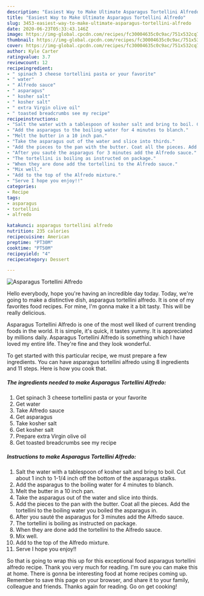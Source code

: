 ```yaml
---
description: "Easiest Way to Make Ultimate Asparagus Tortellini Alfredo"
title: "Easiest Way to Make Ultimate Asparagus Tortellini Alfredo"
slug: 3453-easiest-way-to-make-ultimate-asparagus-tortellini-alfredo
date: 2020-06-23T05:33:43.146Z
image: https://img-global.cpcdn.com/recipes/fc30004635c0c9ac/751x532cq70/asparagus-tortellini-alfredo-recipe-main-photo.jpg
thumbnail: https://img-global.cpcdn.com/recipes/fc30004635c0c9ac/751x532cq70/asparagus-tortellini-alfredo-recipe-main-photo.jpg
cover: https://img-global.cpcdn.com/recipes/fc30004635c0c9ac/751x532cq70/asparagus-tortellini-alfredo-recipe-main-photo.jpg
author: Kyle Carter
ratingvalue: 3.7
reviewcount: 12
recipeingredient:
- " spinach 3 cheese tortellini pasta or your favorite"
- " water"
- " Alfredo sauce"
- " asparagus"
- " kosher salt"
- " kosher salt"
- " extra Virgin olive oil"
- " toasted breadcrumbs see my recipe"
recipeinstructions:
- "Salt the water with a tablespoon of kosher salt and bring to boil. Cut about 1 inch to 1-1/4 inch off the bottom of the asparagus stalks."
- "Add the asparagus to the boiling water for 4 minutes to blanch."
- "Melt the butter in a 10 inch pan."
- "Take the asparagus out of the water and slice into thirds."
- "Add the pieces to the pan with the butter. Coat all the pieces. Add the tortellini to the boiling water you boiled the asparagus in."
- "After you sauté the asparagus for 3 minutes add the Alfredo sauce."
- "The tortellini is boiling as instructed on package."
- "When they are done add the tortellini to the Alfredo sauce."
- "Mix well."
- "Add to the top of the Alfredo mixture."
- "Serve I hope you enjoy!!"
categories:
- Recipe
tags:
- asparagus
- tortellini
- alfredo

katakunci: asparagus tortellini alfredo 
nutrition: 235 calories
recipecuisine: American
preptime: "PT30M"
cooktime: "PT50M"
recipeyield: "4"
recipecategory: Dessert

---
```



![Asparagus Tortellini Alfredo](https://img-global.cpcdn.com/recipes/fc30004635c0c9ac/751x532cq70/asparagus-tortellini-alfredo-recipe-main-photo.jpg)

Hello everybody, hope you're having an incredible day today. Today, we're going to make a distinctive dish, asparagus tortellini alfredo. It is one of my favorites food recipes. For mine, I'm gonna make it a bit tasty. This will be really delicious.

Asparagus Tortellini Alfredo is one of the most well liked of current trending foods in the world. It is simple, it's quick, it tastes yummy. It is appreciated by millions daily. Asparagus Tortellini Alfredo is something which I have loved my entire life. They're fine and they look wonderful.




To get started with this particular recipe, we must prepare a few ingredients. You can have asparagus tortellini alfredo using 8 ingredients and 11 steps. Here is how you cook that.

<!--inarticleads1-->

##### The ingredients needed to make Asparagus Tortellini Alfredo:

1. Get  spinach 3 cheese tortellini pasta or your favorite
1. Get  water
1. Take  Alfredo sauce
1. Get  asparagus
1. Take  kosher salt
1. Get  kosher salt
1. Prepare  extra Virgin olive oil
1. Get  toasted breadcrumbs see my recipe




<!--inarticleads2-->

##### Instructions to make Asparagus Tortellini Alfredo:

1. Salt the water with a tablespoon of kosher salt and bring to boil. Cut about 1 inch to 1-1/4 inch off the bottom of the asparagus stalks.
1. Add the asparagus to the boiling water for 4 minutes to blanch.
1. Melt the butter in a 10 inch pan.
1. Take the asparagus out of the water and slice into thirds.
1. Add the pieces to the pan with the butter. Coat all the pieces. Add the tortellini to the boiling water you boiled the asparagus in.
1. After you sauté the asparagus for 3 minutes add the Alfredo sauce.
1. The tortellini is boiling as instructed on package.
1. When they are done add the tortellini to the Alfredo sauce.
1. Mix well.
1. Add to the top of the Alfredo mixture.
1. Serve I hope you enjoy!!




So that is going to wrap this up for this exceptional food asparagus tortellini alfredo recipe. Thank you very much for reading. I'm sure you can make this at home. There is gonna be interesting food at home recipes coming up. Remember to save this page on your browser, and share it to your family, colleague and friends. Thanks again for reading. Go on get cooking!
